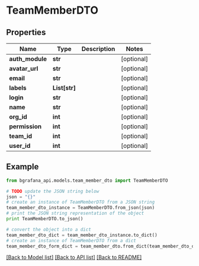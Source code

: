 # TeamMemberDTO


## Properties
Name | Type | Description | Notes
------------ | ------------- | ------------- | -------------
**auth_module** | **str** |  | [optional] 
**avatar_url** | **str** |  | [optional] 
**email** | **str** |  | [optional] 
**labels** | **List[str]** |  | [optional] 
**login** | **str** |  | [optional] 
**name** | **str** |  | [optional] 
**org_id** | **int** |  | [optional] 
**permission** | **int** |  | [optional] 
**team_id** | **int** |  | [optional] 
**user_id** | **int** |  | [optional] 

## Example

```python
from bgrafana_api.models.team_member_dto import TeamMemberDTO

# TODO update the JSON string below
json = "{}"
# create an instance of TeamMemberDTO from a JSON string
team_member_dto_instance = TeamMemberDTO.from_json(json)
# print the JSON string representation of the object
print TeamMemberDTO.to_json()

# convert the object into a dict
team_member_dto_dict = team_member_dto_instance.to_dict()
# create an instance of TeamMemberDTO from a dict
team_member_dto_form_dict = team_member_dto.from_dict(team_member_dto_dict)
```
[[Back to Model list]](../README.md#documentation-for-models) [[Back to API list]](../README.md#documentation-for-api-endpoints) [[Back to README]](../README.md)


